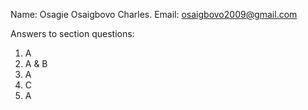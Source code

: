 
Name: Osagie Osaigbovo Charles.
Email: osaigbovo2009@gmail.com

Answers to section questions:

1. A
2. A & B
3. A
4. C
5. A 
